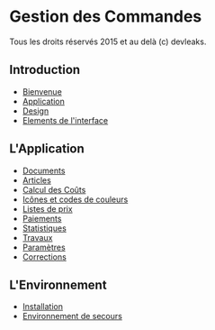 Gestion des Commandes
=====================

Tous les droits réservés 2015 et au delà (c) devleaks.


Introduction
------------

* [Bienvenue](Bienvenue.md)
* [Application](Application.md)
* [Design](Design.md)
* [Elements de l'interface](Elements_de_interface.md)

L'Application
-------------

* [Documents](Documents.md)
* [Articles](Articles.md)
* [Calcul des Coûts](Calculs_des_couts.md)
* [Icônes et codes de couleurs](Icones_et_codes_des_couleurs.md)
* [Listes de prix](Listes_de_prix.md)
* [Paiements](Paiements.md)
* [Statistiques](Statistiques.md)
* [Travaux](Travaux.md)
* [Paramètres](Parametres.md)
* [Corrections](Corrections.md)


L'Environnement
---------------

* [Installation](Installation.md)
* [Environnement de secours](Environnement_de_secours.md)

